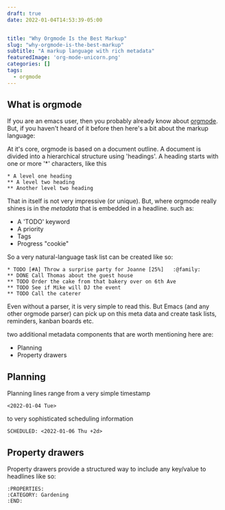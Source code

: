 ```yaml
---
draft: true
date: 2022-01-04T14:53:39-05:00


title: "Why Orgmode Is the Best Markup"
slug: "why-orgmode-is-the-best-markup"
subtitle: "A markup language with rich metadata"
featuredImage: 'org-mode-unicorn.png'
categories: []
tags:
  - orgmode
---
```


## What is orgmode

If you are an emacs user, then you probably already know about
[orgmode](https://orgmode.org).  But, if you haven't heard of it before then
here's a bit about the markup language:

At it's core, orgmode is based on a document outline.  A document is divided
into a hierarchical structure using 'headings'.  A heading starts with one or
more '*' characters, like this

```
* A level one heading
** A level two heading
** Another level two heading
```

That in itself is not very impressive (or unique).  But, where orgmode really
shines is in the *metadata* that is embedded in a headline. such as:

- A 'TODO' keyword
- A priority
- Tags
- Progress "cookie"

So a very natural-language task list can be created like so:

```
* TODO [#A] Throw a surprise party for Joanne [25%]   :@family:
** DONE Call Thomas about the guest house
** TODO Order the cake from that bakery over on 6th Ave
** TODO See if Mike will DJ the event
** TODO Call the caterer
```

Even without a parser, it is very simple to read this.  But
Emacs (and any other orgmode parser) can pick up on this meta data and create
task lists, reminders, kanban boards etc.

two additional metadata components that are worth mentioning here are:

- Planning
- Property drawers

## Planning

Planning lines range from a very simple timestamp

```
<2022-01-04 Tue>
```

to very sophisticated scheduling information

```
SCHEDULED: <2022-01-06 Thu +2d>
```

## Property drawers

Property drawers provide a structured way to include any key/value to headlines
like so:

```
:PROPERTIES:
:CATEGORY: Gardening
:END:
```
